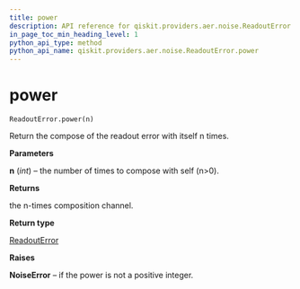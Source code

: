 ```yaml
---
title: power
description: API reference for qiskit.providers.aer.noise.ReadoutError.power
in_page_toc_min_heading_level: 1
python_api_type: method
python_api_name: qiskit.providers.aer.noise.ReadoutError.power
---
```


# power

<span id="qiskit.providers.aer.noise.ReadoutError.power" />

`ReadoutError.power(n)`

Return the compose of the readout error with itself n times.

**Parameters**

**n** (*int*) – the number of times to compose with self (n>0).

**Returns**

the n-times composition channel.

**Return type**

[ReadoutError](qiskit.providers.aer.noise.ReadoutError "qiskit.providers.aer.noise.ReadoutError")

**Raises**

**NoiseError** – if the power is not a positive integer.

